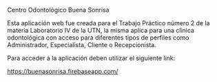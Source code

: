 Centro Odontológico Buena Sonrisa

Esta aplicación web fue creada para el Trabajo Práctico número 2 de la materia Laboratorio IV de la UTN, la misma aplica para una clinica odontológica con acceso para diferentes tipos de perfiles como Administrador, Especialista, Cliente o Recepcionista.

Para acceder a la aplicación deben utilizar el siguiente link:

https://buenasonrisa.firebaseapp.com/